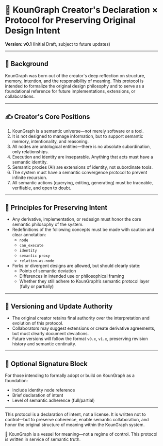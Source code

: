# 📜 KounGraph Creator's Declaration × Protocol for Preserving Original Design Intent

**Version: v0.1** (Initial Draft, subject to future updates)

---

## 🧠 Background

KounGraph was born out of the creator's deep reflection on structure, memory, intention, and the responsibility of meaning. This protocol is intended to formalize the original design philosophy and to serve as a foundational reference for future implementations, extensions, or collaborations.

---

## ✍️ Creator's Core Positions

1. KounGraph is a semantic universe—not merely software or a tool.
2. It is not designed to manage information, but to support semantic memory, intentionality, and reasoning.
3. All nodes are ontological entities—there is no absolute subordination, only relationships.
4. Execution and identity are inseparable. Anything that acts must have a semantic identity.
5. Semantic proxies (AI) are extensions of identity, not subordinate tools.
6. The system must have a semantic convergence protocol to prevent infinite recursion.
7. All semantic actions (querying, editing, generating) must be traceable, verifiable, and open to doubt.

---

## 🔐 Principles for Preserving Intent

- Any derivative, implementation, or redesign must honor the core semantic philosophy of the system.
- Redefinitions of the following concepts must be made with caution and clear annotation:
  - `node`
  - `can_execute`
  - `identity`
  - `semantic proxy`
  - `relation-as-node`
- Forks or divergent designs are allowed, but should clearly state:
  - Points of semantic deviation
  - Differences in intended use or philosophical framing
  - Whether they still adhere to KounGraph’s semantic protocol layer (fully or partially)

---

## 🔁 Versioning and Update Authority

- The original creator retains final authority over the interpretation and evolution of this protocol.
- Collaborators may suggest extensions or create derivative agreements, but must clearly document deviations.
- Future versions will follow the format `v0.x`, `v1.x`, preserving revision history and semantic continuity.

---

## 🪪 Optional Signature Block

For those intending to formally adopt or build on KounGraph as a foundation:
- Include identity node reference
- Brief declaration of intent
- Level of semantic adherence (full/partial)

---

This protocol is a declaration of intent, not a license. It is written not to control—but to preserve coherence, enable semantic collaboration, and honor the original structure of meaning within the KounGraph system.

🧠 KounGraph is a vessel for meaning—not a regime of control. This protocol is written in service of semantic truth.

